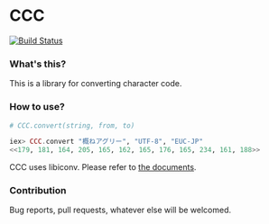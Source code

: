 # CCC

[![Build Status](http://travis-ci.org/Joe-noh/ccc.svg?branch=master "Build Status")](https://travis-ci.org/Joe-noh/ccc)

### What's this?

This is a library for converting character code.

### How to use?

```elixir
# CCC.convert(string, from, to)

iex> CCC.convert "概ねアグリー", "UTF-8", "EUC-JP"
<<179, 181, 164, 205, 165, 162, 165, 176, 165, 234, 161, 188>>
```

CCC uses libiconv. Please refer to [the documents](http://www.gnu.org/software/libiconv/).

### Contribution

Bug reports, pull requests, whatever else will be welcomed.
